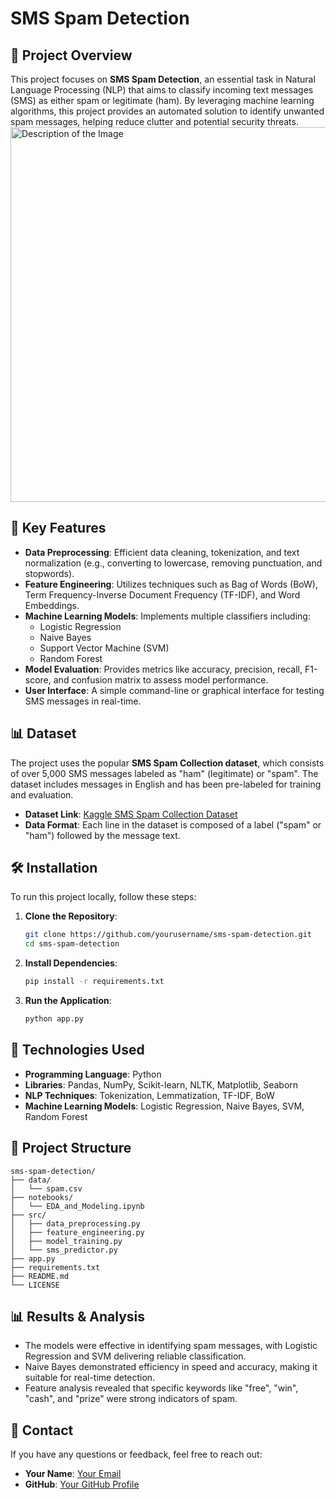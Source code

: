# SMS Spam Detection

## 📜 Project Overview

This project focuses on **SMS Spam Detection**, an essential task in Natural Language Processing (NLP) that aims to classify incoming text messages (SMS) as either spam or legitimate (ham). By leveraging machine learning algorithms, this project provides an automated solution to identify unwanted spam messages, helping reduce clutter and potential security threats.
<img src="https://res.cloudinary.com/dgwuwwqom/image/upload/v1731750437/Email_spam.jpg" alt="Description of the Image" width="600"/>


## 🚀 Key Features

- **Data Preprocessing**: Efficient data cleaning, tokenization, and text normalization (e.g., converting to lowercase, removing punctuation, and stopwords).
- **Feature Engineering**: Utilizes techniques such as Bag of Words (BoW), Term Frequency-Inverse Document Frequency (TF-IDF), and Word Embeddings.
- **Machine Learning Models**: Implements multiple classifiers including:
  - Logistic Regression
  - Naive Bayes
  - Support Vector Machine (SVM)
  - Random Forest
- **Model Evaluation**: Provides metrics like accuracy, precision, recall, F1-score, and confusion matrix to assess model performance.
- **User Interface**: A simple command-line or graphical interface for testing SMS messages in real-time.

## 📊 Dataset

The project uses the popular **SMS Spam Collection dataset**, which consists of over 5,000 SMS messages labeled as "ham" (legitimate) or "spam". The dataset includes messages in English and has been pre-labeled for training and evaluation.

- **Dataset Link**: [Kaggle SMS Spam Collection Dataset](https://www.kaggle.com/datasets/uciml/sms-spam-collection-dataset)
- **Data Format**: Each line in the dataset is composed of a label ("spam" or "ham") followed by the message text.

## 🛠️ Installation

To run this project locally, follow these steps:

1. **Clone the Repository**:
   ```bash
   git clone https://github.com/yourusername/sms-spam-detection.git
   cd sms-spam-detection
   ```

2. **Install Dependencies**:
   ```bash
   pip install -r requirements.txt
   ```

3. **Run the Application**:
   ```bash
   python app.py
   ```

## 🧰 Technologies Used

- **Programming Language**: Python
- **Libraries**: Pandas, NumPy, Scikit-learn, NLTK, Matplotlib, Seaborn
- **NLP Techniques**: Tokenization, Lemmatization, TF-IDF, BoW
- **Machine Learning Models**: Logistic Regression, Naive Bayes, SVM, Random Forest

## 📂 Project Structure

```
sms-spam-detection/
├── data/
│   └── spam.csv
├── notebooks/
│   └── EDA_and_Modeling.ipynb
├── src/
│   ├── data_preprocessing.py
│   ├── feature_engineering.py
│   ├── model_training.py
│   └── sms_predictor.py
├── app.py
├── requirements.txt
├── README.md
└── LICENSE
```

## 📊 Results & Analysis

- The models were effective in identifying spam messages, with Logistic Regression and SVM delivering reliable classification.
- Naive Bayes demonstrated efficiency in speed and accuracy, making it suitable for real-time detection.
- Feature analysis revealed that specific keywords like "free", "win", "cash", and "prize" were strong indicators of spam.



## 📧 Contact

If you have any questions or feedback, feel free to reach out:

- **Your Name**: [Your Email](mailto:your.ramagopalakrishna7818@gmail.com)
- **GitHub**: [Your GitHub Profile](https://github.com/8421-ram)
